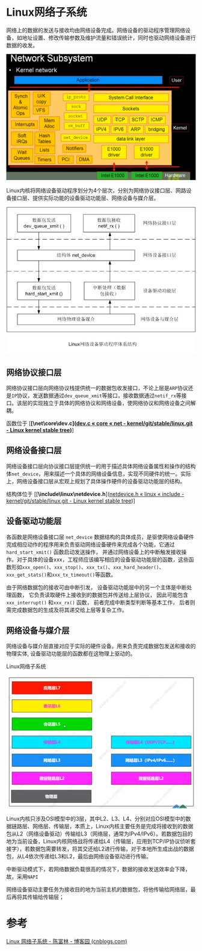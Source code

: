 # Linux网络子系统

网络上的数据的发送与接收均由网络设备完成。网络设备的驱动程序管理网络设备，如地址设置、修改传输参数及维护流量和错误统计，同时也驱动网络设备进行数据的收发。

![image-20221208134806261](image/Linux%E7%BD%91%E7%BB%9C%E5%AD%90%E7%B3%BB%E7%BB%9F/image-20221208134806261.png)

Linux内核将网络设备驱动程序划分为4个层次，分别为网络协议接口层、网路设备接口层、提供实际功能的设备驱动功能层、网络设备与媒介层。

![img](image/Linux%E7%BD%91%E7%BB%9C%E5%AD%90%E7%B3%BB%E7%BB%9F/1387014-20200724181151606-240225082.png)

## 网络协议接口层

网络协议接口层向网络协议栈提供统一的数据包收发接口，不论上层是`ARP`协议还是`IP`协议，发送数据通过`dev_queue_xmit`等接口，接收数据通过`netif_rx`等接口。该层的实现独立于具体的网络协议和网络设备，使网络协议和网络设备之间解耦。

函数位于 [**[\net\core\dev.c]([dev.c « core « net - kernel/git/stable/linux.git - Linux kernel stable tree](https://git.kernel.org/pub/scm/linux/kernel/git/stable/linux.git/tree/net/core/dev.c?h=v5.10.158))**]

## 网络设备接口层

网络设备接口层向协议接口层提供统一的用于描述具体网络设备属性和操作的结构体`net_device`，用来描述一个具体的网络设备信息，实现不同硬件的统一。实际上，网络设备接口层从宏观上规划了具体操作硬件的设备驱动功能层的结构。

结构体位于 [[**\include\linux\netdevice.h**]([netdevice.h « linux « include - kernel/git/stable/linux.git - Linux kernel stable tree](https://git.kernel.org/pub/scm/linux/kernel/git/stable/linux.git/tree/include/linux/netdevice.h?h=v5.10.158))]

## 设备驱动功能层

各函数是网络设备接口层 `net_device` 数据结构的具体成员，是驱使网络设备硬件完成相应动作的程序用来负责驱动网络设备硬件来完成各个功能，它通过 `hard_start_xmit()` 函数启动发送操作， 并通过网络设备上的中断触发接收操作。对于具体的设备xxx，工程师应该编写相应的设备驱动功能层的函数，这些函数形如`xxx_open()`、`xxx_stop()`、`xxx_tx()`、`xxx_hard_header()`、`xxx_get_stats()`和`xxx_tx_timeout()`等函数。

由于网络数据包的接收可由中断引发， 设备驱动功能层中的另一个主体是中断处理函数， 它负责读取硬件上接收到的数据包并传送给上层协议， 因此可能包含 `xxx_interrupt()` 和`xxx_rx()` 函数， 前者完成中断类型判断等基本工作， 后者则需完成数据包的生成及将其递交给上层等复杂工作。

## 网络设备与媒介层

网络设备与媒介层直接对应于实际的硬件设备。用来负责完成数据包发送和接收的物理实体, 设备驱动功能层的函数都在这物理上驱动的。



Linux网络子系统



![image-20221208155853528](image/Linux%E7%BD%91%E7%BB%9C%E5%AD%90%E7%B3%BB%E7%BB%9F/image-20221208155853528.png)

Linux内核只涉及OSI模型中的3层，其中L2、L3、L4、分别对应OSI模型中的数据链路层、网络层、传输层，本质上，Linux内核主要任务是完成将接收到的数据包从L2（网络设备驱动）传输给L3（网络层，通常为IPv4/IPv6）。若数据包目的地为当前设备，Linux内核网络战将传递给L4（传输层，应用到TCP/IP协议侦听套接字），若数据包需要转发，将其交还给L2进行传输，对于本地所生成出战的数据包，从L4依次传递给L3和L2，最后由网络设备驱动进行传输。



中断驱动模式下，若网络数据负载很高的情况下，数据的接收发送效率会下降，故，采用`NAPI`

网络设备驱动主要任务为接收目的地为当前主机的数据包，将他传输给网络层，最后再将其传输给传输层；



# 参考

[Linux 网络子系统 - 陈富林 - 博客园 (cnblogs.com)](https://www.cnblogs.com/chenfulin5/p/6073755.html)





